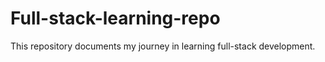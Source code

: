 # Full-stack-learning-repo
This repository documents my journey in learning full-stack development.
